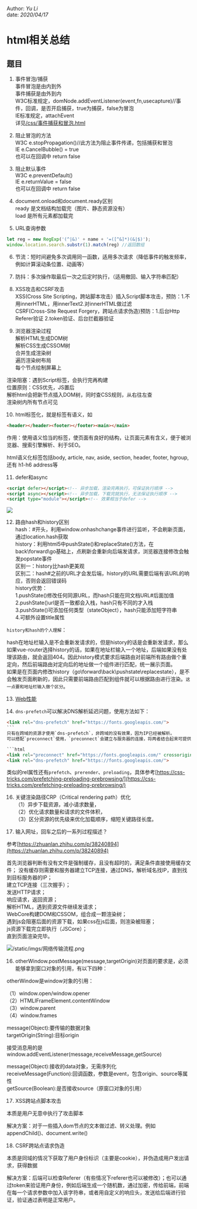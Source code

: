 Author: _Yu Li_    
date: _2020/04/17_    
    
# html相关总结    
    
## 题目    
    
1. 事件冒泡/捕获    
事件冒泡是由内到外    
事件捕获是由外到内    
W3C标准规定，domNode.addEventListener(event,fn,usecapture)//事件，回调，是否开启捕获，true为捕获，false为冒泡    
IE标准规定，attachEvent    
详见<a href="/css/事件捕获和冒泡.html" target="_blank">/css/事件捕获和冒泡.html</a>    
    
2. 阻止冒泡的方法    
W3C e.stopPropagation()//此方法为阻止事件传递，包括捕获和冒泡    
IE e.CancelBubble() = true    
也可以在回调中 return false    
    
3. 阻止默认事件    
W3C e.preventDefault()    
IE e.returnValue = false    
也可以在回调中 return false    
    
4. document.onload和document.ready区别    
ready 是文档结构加载完（图片、静态资源没有）    
load 是所有元素都加载完    
    
5. URL查询参数    
```javascript    
let reg = new RegExp('(^|&)' + name + '=([^&]*)(&|$)');  
window.location.search.substr(1).match(reg) //返回数组  
```  
6. 节流：短时间避免多次调用同一函数，适用多次请求（降低事件的触发频率，例如计算滚动条位置、动画等）  
  
7. 防抖：多次操作取最后一次之后定时执行，（适用撤回、输入字符串匹配） 
  
8. XSS攻击和CSRF攻击  
XSS(Cross Site Scripting，跨站脚本攻击）插入Script脚本攻击，预防：1.不用innerHTML，用innerText2.对innerHTML做过滤  
CSRF(Cross-Site Request Forgery，跨站点请求伪造)预防：1.后台Http Referer验证 2.token验证、后台拦截器验证  
  
9. 浏览器渲染过程  
解析HTML生成DOM树  
解析CSS生成CSSOM树  
合并生成渲染树  
遍历渲染树布局  
每个节点绘制屏幕上  
  
渲染阻塞：遇到Script标签，会执行完再构建  
位置原则：CSS优先，JS置后  
解析html会把新节点插入DOM树，同时查CSS规则，从右往左查  
渲染树内所有节点可见  
  
10. html标签化，就是标签有语义，如  
```html  
<header></header><footer></footer><main></main>  
```  

作用：使用语义恰当的标签，使页面有良好的结构，让页面元素有含义，便于被浏览器、搜索引擎解析、利于SEO。

html语义化标签包括body, article, nav, aside, section, header, footer, hgroup, 还有 h1-h6 address等
  
11. defer和async  
```html  
<script defer></script><!-- 异步加载，渲染完再执行，可保证执行顺序 -->  
<script async></script><!-- 异步加载，下载完就执行，无法保证执行顺序 -->  
<script type="module"></script><!-- 效果相当于defer -->  
```  
![](/static/imgs/defer_async.jpg)
  
12. 路由hash和history区别  
hash：#开头，利用window.onhashchange事件进行监听，不会刷新页面，通过location.hash获取  
history：利用html5中pushState()和replaceState()方法，在back\forward\go基础上，点刷新会重新向后端发请求，浏览器连接修改会触发popstate事件  
区别一：history比hash更美观  
区别二：hash#之前的URL才会发后端，history的URL需要后端有该URL的响应，否则会返回错误码  
history优势：  
1.pushState()修改任何同源URL，而hash只能在同文档URL#后面加值  
2.pushState()url是否一致都会入栈，hash只有不同的才入栈  
3.pushState()可添加任何类型（stateObject），hash只能添加短字符串  
4.可额外设置title属性  

`history和hash的个人理解`：

hash在地址栏输入是不会重新发请求的，但是history的话是会重新发请求，那么如果vue-router选择history的话，如果在地址栏输入一个地址，后端如果没有处理该路由，就会返回404。因此history模式要求后端路由对前端所有路由做个重定向，然后前端路由对定向后的地址做一个组件进行匹配，统一展示页面。  
如果是在页面内修改history（go\forward\back\pushstate\replacestate），是不会触发页面刷新的，因此只需要前端路由匹配到组件就可以根据路由进行渲染。`这一点要和地址栏输入做个区分`。

13. [Web性能](https://developer.mozilla.org/zh-CN/docs/Web/Performance)  

14. `dns-prefetch`可以解决DNS解析延迟问题，使用方法如下：

```html
<link rel="dns-prefetch" href="https://fonts.googleapis.com/">
```　　
只有在跨域的资源才使用`dns-prefetch`，非跨域的没有效果，因为IP已经被解析。　　
可以搭配`preconnect`使用，`preconnect`会建立与服务器的连接，将两者结合起来可提供机会，进一步减少跨源请求的感知延迟。

```html
<link rel="preconnect" href="https://fonts.googleapis.com/" crossorigin>
<link rel="dns-prefetch" href="https://fonts.googleapis.com/">
```  
类似的rel属性还有`prefetch`、`prerender`、`preloading`，具体参考[https://css-tricks.com/prefetching-preloading-prebrowsing/](https://css-tricks.com/prefetching-preloading-prebrowsing/)

16. 关键渲染路径CRP（Critical rendering path）优化  
（1）异步下载资源，减小请求数量，  
（2）优化请求数量和请求的文件体积，  
（3）区分资源的优先级来优化加载顺序，缩短关键路径长度。  

15. 输入网址，回车之后的一系列过程描述？

参考[https://zhuanlan.zhihu.com/p/38240894](https://zhuanlan.zhihu.com/p/38240894)

首先浏览器判断有没有文件是强制缓存，且没有超时的，满足条件直接使用缓存文件；
没有缓存则需要和服务器建立TCP连接，通过DNS，解析域名找IP，直到找到目标服务器的IP；  
建立TCP连接（三次握手）；  
发送HTTP请求；  
响应请求，返回资源；  
解析HTML，遇到资源文件继续发请求；  
WebCore构建DOM和CSSOM，组合成一颗渲染树；  
遇到js会阻塞后面的资源下载，如果css在js后面，则渲染被阻塞；  
js资源下载完立即执行（JSCore）；  
直到页面渲染完毕。  

![/static/imgs/网络传输流程.png](/static/imgs/网络传输流程.png)

16. otherWindow.postMessage(message,targetOrigin)对页面的要求是，必须能够拿到窗口对象的引用，有以下四种：

otherWindow是window对象的引用：

（1）window.open/window.opener  
（2）HTMLIFrameElement.contentWindow  
（3）window.parent  
（4）window.frames  

message(Object):要传输的数据对象  
targetOrigin(String):目标origin

接受消息用的是window.addEventListener(message,receiveMessage,getSource)

message(Object):接收的data对象，无需序列化  
receiveMessage(Function):回调函数，参数是event，包含origin、source等属性  
getSource(Boolean):是否接收source（原窗口对象的引用）

17. XSS跨站点脚本攻击

本质是用户无意中执行了攻击脚本

解决方案：对于一些插入dom节点的文本做过滤、转义处理。例如appendChild()、document.write()

18. CSRF跨站点请求伪造

本质是同域的情况下获取了用户身份标识（主要是cookie），并伪造成用户发出请求，获得数据

解决方案：后端可以检查Referer（有些情况下referer也可以被修改）；也可以通过token来验证用户身份，例如后端生成一个随机数，通过加密，传给前端，前端在每一个请求参数中加入该字符串，或者用自定义的响应头，发送给后端进行验证，验证通过表明是正常用户。